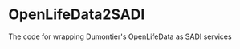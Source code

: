 OpenLifeData2SADI
=================

The code for wrapping Dumontier's OpenLifeData as SADI services
